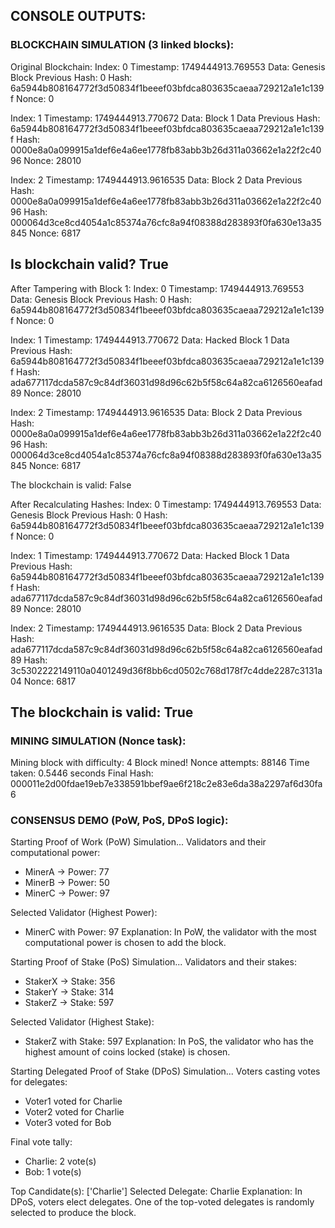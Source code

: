 ## CONSOLE OUTPUTS:
### BLOCKCHAIN SIMULATION (3 linked blocks):

Original Blockchain:
Index: 0
Timestamp: 1749444913.769553
Data: Genesis Block
Previous Hash: 0
Hash: 6a5944b808164772f3d50834f1beeef03bfdca803635caeaa729212a1e1c139f
Nonce: 0

Index: 1
Timestamp: 1749444913.770672
Data: Block 1 Data
Previous Hash: 6a5944b808164772f3d50834f1beeef03bfdca803635caeaa729212a1e1c139f
Hash: 0000e8a0a099915a1def6e4a6ee1778fb83abb3b26d311a03662e1a22f2c4096
Nonce: 28010

Index: 2
Timestamp: 1749444913.9616535
Data: Block 2 Data
Previous Hash: 0000e8a0a099915a1def6e4a6ee1778fb83abb3b26d311a03662e1a22f2c4096
Hash: 000064d3ce8cd4054a1c85374a76cfc8a94f08388d283893f0fa630e13a35845
Nonce: 6817

Is blockchain valid? True
--------------------------------------------------

After Tampering with Block 1:
Index: 0
Timestamp: 1749444913.769553
Data: Genesis Block
Previous Hash: 0
Hash: 6a5944b808164772f3d50834f1beeef03bfdca803635caeaa729212a1e1c139f
Nonce: 0

Index: 1
Timestamp: 1749444913.770672
Data: Hacked Block 1 Data
Previous Hash: 6a5944b808164772f3d50834f1beeef03bfdca803635caeaa729212a1e1c139f
Hash: ada677117dcda587c9c84df36031d98d96c62b5f58c64a82ca6126560eafad89
Nonce: 28010

Index: 2
Timestamp: 1749444913.9616535
Data: Block 2 Data
Previous Hash: 0000e8a0a099915a1def6e4a6ee1778fb83abb3b26d311a03662e1a22f2c4096
Hash: 000064d3ce8cd4054a1c85374a76cfc8a94f08388d283893f0fa630e13a35845
Nonce: 6817

The blockchain is valid: False

After Recalculating Hashes:
Index: 0
Timestamp: 1749444913.769553
Data: Genesis Block
Previous Hash: 0
Hash: 6a5944b808164772f3d50834f1beeef03bfdca803635caeaa729212a1e1c139f
Nonce: 0

Index: 1
Timestamp: 1749444913.770672
Data: Hacked Block 1 Data
Previous Hash: 6a5944b808164772f3d50834f1beeef03bfdca803635caeaa729212a1e1c139f
Hash: ada677117dcda587c9c84df36031d98d96c62b5f58c64a82ca6126560eafad89
Nonce: 28010

Index: 2
Timestamp: 1749444913.9616535
Data: Block 2 Data
Previous Hash: ada677117dcda587c9c84df36031d98d96c62b5f58c64a82ca6126560eafad89
Hash: 3c5302222149110a0401249d36f8bb6cd0502c768d178f7c4dde2287c3131a04
Nonce: 6817

The blockchain is valid: True
--------------------------------------------------

### MINING SIMULATION (Nonce task):

Mining block with difficulty: 4
Block mined!
Nonce attempts: 88146
Time taken: 0.5446 seconds
Final Hash: 000011e2d00fdae19eb7e338591bbef9ae6f218c2e83e6da38a2297af6d30fa6

### CONSENSUS DEMO (PoW, PoS, DPoS logic):

Starting Proof of Work (PoW) Simulation...
Validators and their computational power:
 - MinerA → Power: 77
 - MinerB → Power: 50
 - MinerC → Power: 97

Selected Validator (Highest Power):
 - MinerC with Power: 97
 Explanation: In PoW, the validator with the most computational power is chosen to add the block.


Starting Proof of Stake (PoS) Simulation...
Validators and their stakes:
 - StakerX → Stake: 356
 - StakerY → Stake: 314
 - StakerZ → Stake: 597

 Selected Validator (Highest Stake):
 - StakerZ with Stake: 597
 Explanation: In PoS, the validator who has the highest amount of coins locked (stake) is chosen.


Starting Delegated Proof of Stake (DPoS) Simulation...
Voters casting votes for delegates:
 - Voter1 voted for Charlie
 - Voter2 voted for Charlie
 - Voter3 voted for Bob

Final vote tally:
 - Charlie: 2 vote(s)
 - Bob: 1 vote(s)

 Top Candidate(s): ['Charlie']
 Selected Delegate: Charlie
 Explanation: In DPoS, voters elect delegates. One of the top-voted delegates is randomly selected to produce the block.
